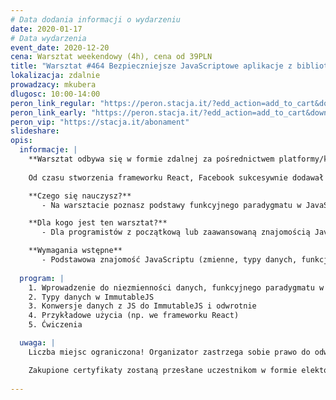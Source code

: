 ```yaml
---
# Data dodania informacji o wydarzeniu
date: 2020-01-17
# Data wydarzenia
event_date: 2020-12-20
cena: Warsztat weekendowy (4h), cena od 39PLN
title: "Warsztat #464 Bezpieczniejsze JavaScriptowe aplikacje z biblioteką ImmutableJS"
lokalizacja: zdalnie
prowadzacy: mkubera
dlugosc: 10:00-14:00
peron_link_regular: "https://peron.stacja.it/?edd_action=add_to_cart&download_id=3976&edd_options[price_id]=1"
peron_link_early: "https://peron.stacja.it/?edd_action=add_to_cart&download_id=3976&edd_options[price_id]=2"
peron_vip: "https://stacja.it/abonament"
slideshare:
opis:
  informacje: |
    **Warsztat odbywa się w formie zdalnej za pośrednictwem platformy/komunikatora online, z wykorzystaniem dźwięku, obrazu z kamery, udostępniania ekranu komputera prowadzącego i uczestników.** 
    
    Od czasu stworzenia frameworku React, Facebook sukcesywnie dodawał nowe narzędzia do ekosystemu JavaScriptowego, które nie tylko korzystają z funkcyjnego programowania już dostępnego w języku przeglądarki, ale dodają nowe funkcjonalności i wzorce budowania oprogramowania. Biblioteki takie jak Redux, Flow, czy ImmutableJS zbliżają JavaScript do języków funkcyjnych, w których rzeczy takie jak czyste funkcje, statyczne typowanie, czy wreszcie niezmienność danych (immutability) są na porządku dziennym. Techniki, które poznasz na tym warsztacie pozwolą Ci nauczyć się używać niemutowalnych danych w JavaScriptowych programach. Niezmienność czy niemutowalność danych pomaga w pisaniu pewniejszych aplikacji, które mają mniej błędów, są łatwiejsze w testowaniu, refaktoringu, a także w poszerzaniu o nowe funkcjonalności.

    **Czego się nauczysz?**
       - Na warsztacie poznasz podstawy funkcyjnego paradygmatu w JavaScript, ale jedynie w kontekście niemutowalności danych z wykorzystaniem biblioteki ImmutableJS. Nauczysz się, jak pisać aplikacje, które są bardziej bezpieczne, łatwiejsze w testowaniu, refaktoringu i utrzymaniu.

    **Dla kogo jest ten warsztat?**
       - Dla programistów z początkową lub zaawansowaną znajomością JavaScript, którzy chcą poszerzyć swój zestaw narzędzi programistycznych o codzienne używanie niezmiennych danych. Warsztat polecamy szczególnie dla użytkowników React, oraz Redux, TypeScript czy Flow. 

    **Wymagania wstępne**
       - Podstawowa znajomość JavaScriptu (zmienne, typy danych, funkcje, pętle, if-else, etc.). Mile widziana znajomość React lub TypeScript czy Flow.
       
  program: |
    1. Wprowadzenie do niezmienności danych, funkcyjnego paradygmatu w JS, oraz ImmutableJS
    2. Typy danych w ImmutableJS
    3. Konwersje danych z JS do ImmutableJS i odwrotnie
    4. Przykładowe użycia (np. we frameworku React)
    5. Ćwiczenia

  uwaga: |
    Liczba miejsc ograniczona! Organizator zastrzega sobie prawo do odwołania wydarzenia w przypadku niezgłoszenia się minimalnej liczby uczestników.

    Zakupione certyfikaty zostaną przesłane uczestnikom w formie elektoronicznej po warsztacie. Jeśli chcesz otrzymać zakupiony certyfikat w formie papierowej, zgłoś to mailowo na adres kontakt@stacja.it. 
    
---
```

